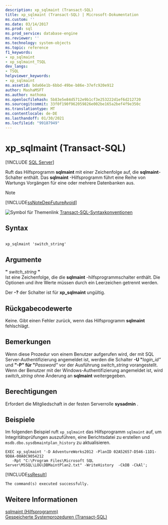 ```yaml
---
description: xp_sqlmaint (Transact-SQL)
title: xp_sqlmaint (Transact-SQL) | Microsoft-Dokumentation
ms.custom: ''
ms.date: 03/14/2017
ms.prod: sql
ms.prod_service: database-engine
ms.reviewer: ''
ms.technology: system-objects
ms.topic: reference
f1_keywords:
- xp_sqlmaint
- xp_sqlmaint_TSQL
dev_langs:
- TSQL
helpviewer_keywords:
- xp_sqlmaint
ms.assetid: bda66e1b-6bbd-49be-b86e-37efc920e912
author: MashaMSFT
ms.author: mathoma
ms.openlocfilehash: 5b83e5e84d5712e9b1cf3e253222d1ef6d212720
ms.sourcegitcommit: 33f0f190f962059826e002be165a2bef4f9e350c
ms.translationtype: MT
ms.contentlocale: de-DE
ms.lasthandoff: 01/30/2021
ms.locfileid: "99187949"
---
```

# <a name="xp_sqlmaint-transact-sql"></a>xp_sqlmaint (Transact-SQL)
[!INCLUDE [SQL Server](../../includes/applies-to-version/sqlserver.md)]

  Ruft das Hilfsprogramm **sqlmaint** mit einer Zeichenfolge auf, die **sqlmaint**-Schalter enthält. Das **sqlmaint** -Hilfsprogramm führt eine Reihe von Wartungs Vorgängen für eine oder mehrere Datenbanken aus.  
  
> [!NOTE]  
>  [!INCLUDE[ssNoteDepFutureAvoid](../../includes/ssnotedepfutureavoid-md.md)]  
  
 ![Symbol für Themenlink](../../database-engine/configure-windows/media/topic-link.gif "Symbol für Themenlink") [Transact-SQL-Syntaxkonventionen](../../t-sql/language-elements/transact-sql-syntax-conventions-transact-sql.md)  
  
## <a name="syntax"></a>Syntax  
  
```  
  
xp_sqlmaint 'switch_string'     
```  
  
## <a name="arguments"></a>Argumente  
 **"** *switch_string* **"**  
 Ist eine Zeichenfolge, die die **sqlmaint** -hilfsprogrammschalter enthält. Die Optionen und ihre Werte müssen durch ein Leerzeichen getrennt werden.  
  
 Der **-?** der Schalter ist für **xp_sqlmaint** ungültig.  
  
## <a name="return-code-values"></a>Rückgabecodewerte  
 Keine. Gibt einen Fehler zurück, wenn das Hilfsprogramm **sqlmaint** fehlschlägt.  
  
## <a name="remarks"></a>Bemerkungen  
 Wenn diese Prozedur von einem Benutzer aufgerufen wird, der mit SQL Server-Authentifizierung angemeldet ist, werden die Schalter **-U "**_login_id_*_"_* und **"-P" für "**_Password_*_"_* vor der Ausführung *switch_string* vorangestellt. Wenn der Benutzer mit der Windows-Authentifizierung angemeldet ist, wird *switch_string* ohne Änderung an **sqlmaint** weitergegeben.  
  
## <a name="permissions"></a>Berechtigungen  
 Erfordert die Mitgliedschaft in der festen Serverrolle **sysadmin** .  
  
## <a name="examples"></a>Beispiele  
 Im folgenden Beispiel ruft `xp_sqlmaint` das Hilfsprogramm `sqlmaint` auf, um Integritätsprüfungen auszuführen, eine Berichtsdatei zu erstellen und `msdb.dbo.sysdbmaintplan_history` zu aktualisieren.  
  
```  
EXEC xp_sqlmaint '-D AdventureWorks2012 -PlanID 02A52657-D546-11D1-9D8A-00A0C9054212   
   -Rpt "C:\Program Files\Microsoft SQL Server\MSSQL\LOG\DBMaintPlan2.txt" -WriteHistory  -CkDB -CkAl';   
```  
  
 [!INCLUDE[ssResult](../../includes/ssresult-md.md)]  
  
```  
The command(s) executed successfully.  
```  
  
## <a name="see-also"></a>Weitere Informationen  
 [sqlmaint (Hilfsprogramm)](../../tools/sqlmaint-utility.md)   
 [Gespeicherte Systemprozeduren &#40;Transact-SQL&#41;](../../relational-databases/system-stored-procedures/system-stored-procedures-transact-sql.md)  
  
  
